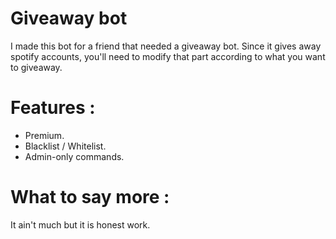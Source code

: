 # Giveaway bot

I made this bot for a friend that needed a giveaway bot.
Since it gives away spotify accounts, you'll need to modify that part according to what you want to giveaway.

# Features :

 - Premium.
 - Blacklist / Whitelist.
 - Admin-only commands.
 
# What to say more :

It ain't much but it is honest work.
